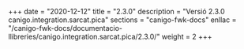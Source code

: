 +++
date        = "2020-12-12"
title       = "2.3.0"
description = "Versió 2.3.0 canigo.integration.sarcat.pica"
sections    = "canigo-fwk-docs"
enllac		= "/canigo-fwk-docs/documentacio-llibreries/canigo.integration.sarcat.pica/2.3.0/"
weight		= 2
+++
